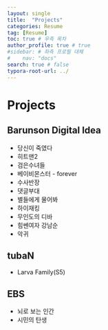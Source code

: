 ```yaml
---
layout: single
title:  "Projects"
categories: Resume
tag: [Resume]
toc: true # 우측 목차
author_profile: true # true
#sidebar: # 좌측 프로필 대체
#    nav: "docs"
search: true # false
typora-root-url: ../
---
```




# Projects

## Barunson Digital Idea

- 당신이 죽였다
- 히트맨2
- 검은수녀들
- 베이비몬스터 - forever
- 수사반장
- 댓글부대
- 별들에게 물어봐
- 하이재킹
- 무인도의 디바
- 힘쎈여자 강남순
- 악귀



## tubaN

- Larva Family(S5) 



## EBS

- 뇌로 보는 인간
- 시민의 탄생
